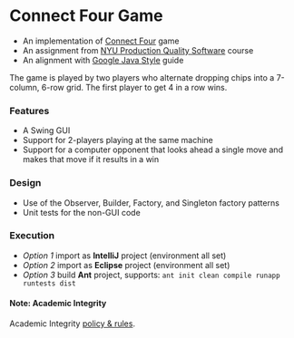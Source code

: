 # Connect Four Game
* An implementation of [Connect Four](https://en.wikipedia.org/wiki/Connect_Four) game
* An assignment from [NYU Production Quality Software](https://cs.nyu.edu/~michaels/pqsfall2017.html) course
* An alignment with [Google Java Style](https://google.github.io/styleguide/javaguide.html) guide

The game is played by two players who alternate dropping chips into a 7-column, 6-row grid.  The first player to get 4 in a row wins.

### Features
* A Swing GUI
* Support for 2-players playing at the same machine
* Support for a computer opponent that looks ahead a single move and makes that move if it results in a win

### Design
* Use of the Observer, Builder, Factory, and Singleton factory patterns
* Unit tests for the non-GUI code

### Execution
* *Option 1* import as **IntelliJ** project (environment all set)
* *Option 2* import as **Eclipse** project (environment all set)
* *Option 3* build **Ant** project, supports:
`ant init clean compile runapp runtests dist`


#### Note: Academic Integrity
Academic Integrity [policy & rules](https://cs.nyu.edu/home/undergrad/policy.html).